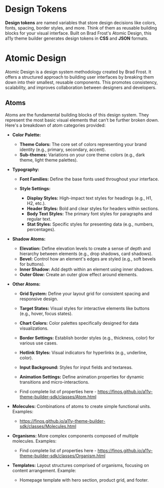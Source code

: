 # Design Tokens 

**Design tokens** are named variables that store design decisions like colors, fonts, spacing, border styles, and more. Think of them as reusable building blocks for your visual interface. Built on Brad Frost's Atomic Design, this a11y theme builder generates design tokens in **CSS** and **JSON** formats.

# Atomic Design 

Atomic Design is a design system methodology created by Brad Frost. It offers a structured approach to building user interfaces by breaking them down into their smallest, reusable components. This promotes consistency, scalability, and improves collaboration between designers and developers.

## Atoms

 Atoms are the fundamental building blocks of this design system. They represent the most basic visual elements that can't be further broken down. Here's a breakdown of atom categories provided:

-   **Color Palette:**
    
    -   **Theme Colors:** The core set of colors representing your brand identity (e.g., primary, secondary, accent).
    -   **Sub-themes:** Variations on your core theme colors (e.g., dark theme, light theme palettes).
    
-   **Typography:**
    
    -   **Font Families:** Define the base fonts used throughout your interface.
    -   **Style Settings:**
        
        -   **Display Styles:** High-impact text styles for headings (e.g., H1, H2, etc.).
        -   **Header Styles:** Bold and clear styles for headers within sections.
        -   **Body Text Styles:** The primary font styles for paragraphs and regular text.
        -   **Stat Styles:** Specific styles for presenting data (e.g., numbers, percentages).
        
    
-   **Shadow Atoms:**
    
    -   **Elevation:** Define elevation levels to create a sense of depth and hierarchy between elements (e.g., drop shadows, card shadows).
    -   **Bevel:** Control how an element's edges are styled (e.g., soft bevels for buttons).
    -   **Inner Shadow:** Add depth within an element using inner shadows.
    -   **Outer Glow:** Create an outer glow effect around elements.
    
-   **Other Atoms:**
    
    -   **Grid System:** Define your layout grid for consistent spacing and responsive design.
    -   **Target States:** Visual styles for interactive elements like buttons (e.g., hover, focus states).
    -   **Chart Colors:** Color palettes specifically designed for data visualizations.
    -   **Border Settings:** Establish border styles (e.g., thickness, color) for various use cases.
    -   **Hotlink Styles:** Visual indicators for hyperlinks (e.g., underline, color).
    -   **Input Background:** Styles for input fields and textareas.
    -   **Animation Settings:** Define animation properties for dynamic transitions and micro-interactions.
        
    - Find complete list of properties here - https://finos.github.io/a11y-theme-builder-sdk/classes/Atom.html
    
-   **Molecules:** Combinations of atoms to create simple functional units. Examples:
    
    - https://finos.github.io/a11y-theme-builder-sdk/classes/Molecules.html
    
-   **Organisms:** More complex components composed of multiple molecules. Examples:
    
   
    - Find complete list of properties here - https://finos.github.io/a11y-theme-builder-sdk/classes/Organism.html
    
-   **Templates:** Layout structures comprised of organisms, focusing on content arrangement. Example:
    
    -   Homepage template with hero section, product grid, and footer.

